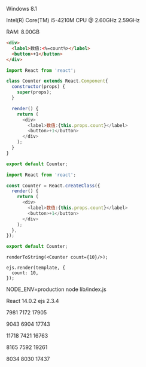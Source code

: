 Windows 8.1

Intel(R) Core(TM) i5-4210M CPU @ 2.60GHz 2.59GHz

RAM: 8.00GB

```html
<div>
  <label>数值:<%=count%></label>
  <button>+1</button>
</div>
```

```js
import React from 'react';

class Counter extends React.Component{
  constructor(props) {
    super(props);
  }

  render() {
    return (
      <div>
        <label>数值:{this.props.count}</label>
        <button>+1</button>
      </div>
    );
  }
}

export default Counter;
```

```js
import React from 'react';

const Counter = React.createClass({
  render() {
    return (
      <div>
        <label>数值:{this.props.count}</label>
        <button>+1</button>
      </div>
    );
  },
});

export default Counter;
```
```
renderToString(<Counter count={10}/>);

ejs.render(template, {
  count: 10,
});
```

NODE_ENV=production node lib/index.js

React 14.0.2 ejs 2.3.4

7981 7172 17905

9043 6904 17743

11718 7421 16763

8165 7592 19261

8034 8030 17437